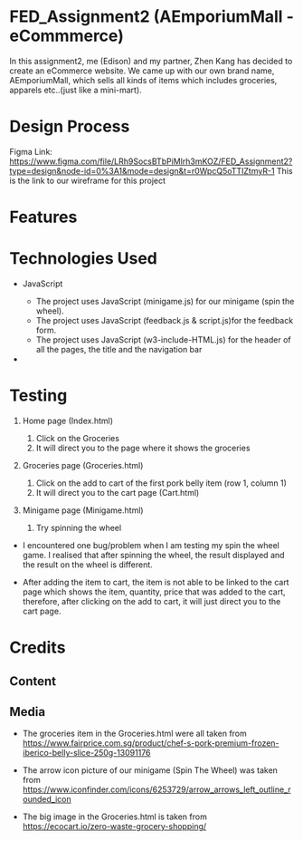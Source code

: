 # FED_Assignment2 (AEmporiumMall - eCommmerce)
In this assignment2, me (Edison) and my partner, Zhen Kang has decided to create an eCommerce website. We came up with our own brand name, AEmporiumMall, which sells all kinds of items which includes groceries, apparels etc..(just like a mini-mart).

# Design Process


Figma Link: https://www.figma.com/file/LRh9SocsBTbPiMlrh3mKOZ/FED_Assignment2?type=design&node-id=0%3A1&mode=design&t=r0WpcQ5oTTIZtmyR-1
This is the link to our wireframe for this project
# Features

# Technologies Used
- JavaScript
    - The project uses JavaScript (minigame.js) for our minigame (spin the wheel).
    - The project uses JavaScript (feedback.js & script.js)for the feedback form.
    - The project uses JavaScript (w3-include-HTML.js) for the header of all the pages, the title and the navigation bar

- 

# Testing
1. Home page (Index.html)
    1. Click on the Groceries
    2. It will direct you to the page where it shows the groceries

2. Groceries page (Groceries.html)
    1. Click on the add to cart of the first pork belly item (row 1, column 1)
    2. It will direct you to the cart page (Cart.html)

3. Minigame page (Minigame.html)
    1. Try spinning the wheel

- I encountered one bug/problem when I am testing my spin the wheel game. I realised that after spinning the wheel, the result displayed and the result on the wheel is different.

- After adding the item to cart, the item is not able to be linked to the cart page which shows the item, quantity, price that was added to the cart, therefore, after clicking on the add to cart, it will just direct you to the cart page.

# Credits

## Content

## Media
- The groceries item in the Groceries.html were all taken from https://www.fairprice.com.sg/product/chef-s-pork-premium-frozen-iberico-belly-slice-250g-13091176

- The arrow icon picture of our minigame (Spin The Wheel) was taken from https://www.iconfinder.com/icons/6253729/arrow_arrows_left_outline_rounded_icon

- The big image in the Groceries.html is taken from https://ecocart.io/zero-waste-grocery-shopping/


